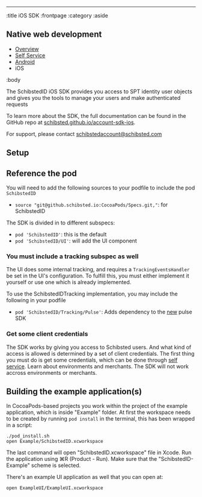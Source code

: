--------------------------------------------------------------------------------
:title iOS SDK
:frontpage
:category
:aside

## Native web development

- [Overview](/mobile/overview/)
- [Self Service](/mobile/selfservice/)
- [Android](/sdks/android/)
- iOS

:body

The SchibstedID iOS SDK provides you access to SPT identity user objects and gives you the tools to manage your users and make authenticated requests

To learn more about the SDK, the full documentation can be found in the GitHub repo at [schibsted.github.io/account-sdk-ios](https://schibsted.github.io/account-sdk-ios/).

For support, please contact [schibstedaccount@schibsted.com](mailto:schibstedaccount@schibsted.com)

## Setup

## Reference the pod

You will need to add the following sources to your podfile to include the pod `SchibstedID`
- `source "git@github.schibsted.io:CocoaPods/Specs.git,"`: for SchibstedID

The SDK is divided in to different subspecs:

- `pod 'SchibstedID'`: this is the default
- `pod 'SchibstedID/UI'`: will add the UI component

### You must include a tracking subspec as well

The UI does some internal tracking, and requires a `TrackingEventsHandler` be set in the UI's configuration.
To fulfill this, you must either implement it yourself or use one which is already implemented.

To use the SchibstedIDTracking implementation, you may include the following in your podfile

- `pod 'SchibstedID/Tracking/Pulse'`: Adds dependency to the [new](https://github.schibsted.io/spt-dataanalytics/pulse-tracker-ios) pulse SDK

### Get some client credentials

The SDK works by giving you access to Schibsted users. And what kind of access is allowed is determined by a set
of client credentials. The first thing you must do is get some credentials, which can be done through
[self service](http://techdocs.spid.no/selfservice/access/). Learn about environments and merchants. The SDK will not work accross environments or merchants.


## Building the example application(s)

In CocoaPods-based projects you work within the project of the example application, which is inside "Example" folder.
At first the workspace needs to be created by running `pod install` in the terminal, this has been wrapped in a script:

    ./pod_install.sh
    open Example/SchibstedID.xcworkspace

The last command will open "SchibstedID.xcworkspace" file in Xcode.
Run the application using &#8984;R (Product - Run).
Make sure that the "SchibstedID-Example" scheme is selected.

There's an example UI application as well that you can open at:

    open ExampleUI/ExampleUI.xcworkspace